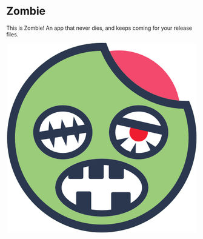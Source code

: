 # Zombie
This is Zombie! An app that never dies, and keeps coming for your release files. 

<p align="center">
  <img width="500" height="500" src="/_graphics/PNG/iconsZombie.png">
</p>
